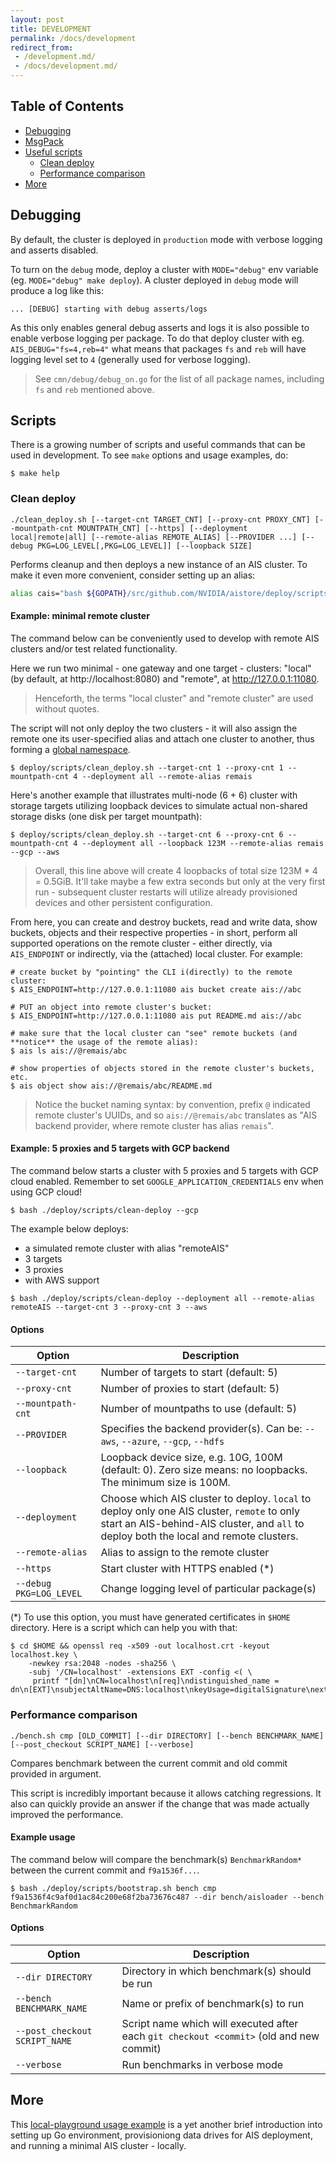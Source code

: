 ```yaml
---
layout: post
title: DEVELOPMENT
permalink: /docs/development
redirect_from:
 - /development.md/
 - /docs/development.md/
---
```


## Table of Contents

- [Debugging](#debugging)
- [MsgPack](/docs/msgp.md)
- [Useful scripts](#scripts)
  - [Clean deploy](#clean-deploy)
  - [Performance comparison](#performance-comparison)
- [More](#more)

## Debugging

By default, the cluster is deployed in `production` mode with verbose logging and asserts disabled.

To turn on the `debug` mode, deploy a cluster with `MODE="debug"` env variable (eg. `MODE="debug" make deploy`).
A cluster deployed in `debug` mode will produce a log like this:

```
... [DEBUG] starting with debug asserts/logs
```

As this only enables general debug asserts and logs it is also possible to enable verbose logging per package.
To do that deploy cluster with eg. `AIS_DEBUG="fs=4,reb=4"` what means that packages `fs` and `reb` will have logging level set to `4` (generally used for verbose logging).

> See `cmn/debug/debug_on.go` for the list of all package names, including `fs` and `reb` mentioned above.

## Scripts

There is a growing number of scripts and useful commands that can be used in development.
To see `make` options and usage examples, do:

```console
$ make help
```

### Clean deploy

```
./clean_deploy.sh [--target-cnt TARGET_CNT] [--proxy-cnt PROXY_CNT] [--mountpath-cnt MOUNTPATH_CNT] [--https] [--deployment local|remote|all] [--remote-alias REMOTE_ALIAS] [--PROVIDER ...] [--debug PKG=LOG_LEVEL[,PKG=LOG_LEVEL]] [--loopback SIZE]
```

Performs cleanup and then deploys a new instance of an AIS cluster.
To make it even more convenient, consider setting up an alias:

```bash
alias cais="bash ${GOPATH}/src/github.com/NVIDIA/aistore/deploy/scripts/clean-deploy --aws --gcp"
```

#### Example: minimal remote cluster

The command below can be conveniently used to develop with remote AIS clusters and/or test related functionality.

Here we run two minimal - one gateway and one target - clusters: "local" (by default, at http://localhost:8080)
and "remote", at http://127.0.0.1:11080.

> Henceforth, the terms "local cluster" and "remote cluster" are used without quotes.

The script will not only deploy the two clusters - it will also assign the remote one its user-specified alias
and attach one cluster to another, thus forming a [global namespace](providers.md#remote-ais-cluster).

```console
$ deploy/scripts/clean_deploy.sh --target-cnt 1 --proxy-cnt 1 --mountpath-cnt 4 --deployment all --remote-alias remais
```

Here's another example that illustrates multi-node (6 + 6) cluster with storage targets utilizing loopback devices to simulate actual non-shared storage disks (one disk per target mountpath):

```console
$ deploy/scripts/clean_deploy.sh --target-cnt 6 --proxy-cnt 6 --mountpath-cnt 4 --deployment all --loopback 123M --remote-alias remais --gcp --aws
```

> Overall, this line above will create 4 loopbacks of total size 123M * 4 = 0.5GiB. It'll take maybe a few extra seconds but only at the very first run - subsequent cluster restarts will utilize already provisioned devices and other persistent configuration.

From here, you can create and destroy buckets, read and write data, show buckets, objects and their respective properties -
in short, perform all supported operations on the remote cluster - either directly, via `AIS_ENDPOINT` or indirectly,
via the (attached) local cluster. For example:

```console
# create bucket by "pointing" the CLI i(directly) to the remote cluster:
$ AIS_ENDPOINT=http://127.0.0.1:11080 ais bucket create ais://abc

# PUT an object into remote cluster's bucket:
$ AIS_ENDPOINT=http://127.0.0.1:11080 ais put README.md ais://abc

# make sure that the local cluster can "see" remote buckets (and **notice** the usage of the remote alias):
$ ais ls ais://@remais/abc

# show properties of objects stored in the remote cluster's buckets, etc.
$ ais object show ais://@remais/abc/README.md
```

> Notice the bucket naming syntax: by convention, prefix `@` indicated remote cluster's UUIDs, and so
`ais://@remais/abc` translates as "AIS backend provider, where remote cluster has alias `remais`".

#### Example: 5 proxies and 5 targets with GCP backend

The command below starts a cluster with 5 proxies and 5 targets with GCP cloud enabled.
Remember to set `GOOGLE_APPLICATION_CREDENTIALS` env when using GCP cloud!

```console
$ bash ./deploy/scripts/clean-deploy --gcp
```

The example below deploys:
- a simulated remote cluster with alias "remoteAIS"
- 3 targets
- 3 proxies
- with AWS support

```console
$ bash ./deploy/scripts/clean-deploy --deployment all --remote-alias remoteAIS --target-cnt 3 --proxy-cnt 3 --aws
```

#### Options

| Option | Description |
| ------ | ----------- |
| `--target-cnt` | Number of targets to start (default: 5) |
| `--proxy-cnt` | Number of proxies to start (default: 5) |
| `--mountpath-cnt` | Number of mountpaths to use (default: 5) |
| `--PROVIDER` | Specifies the backend provider(s). Can be: `--aws`, `--azure`, `--gcp`, `--hdfs` |
| `--loopback` | Loopback device size, e.g. 10G, 100M (default: 0). Zero size means: no loopbacks. The minimum size is 100M. |
| `--deployment` | Choose which AIS cluster to deploy. `local` to deploy only one AIS cluster, `remote` to only start an AIS-behind-AIS cluster, and `all` to deploy both the local and remote clusters. |
| `--remote-alias` | Alias to assign to the remote cluster |
| `--https` | Start cluster with HTTPS enabled (*) |
| `--debug PKG=LOG_LEVEL` | Change logging level of particular package(s) |

(*) To use this option, you must have generated certificates in `$HOME` directory. Here is a script which can help you with that:
```console
$ cd $HOME && openssl req -x509 -out localhost.crt -keyout localhost.key \
    -newkey rsa:2048 -nodes -sha256 \
    -subj '/CN=localhost' -extensions EXT -config <( \
     printf "[dn]\nCN=localhost\n[req]\ndistinguished_name = dn\n[EXT]\nsubjectAltName=DNS:localhost\nkeyUsage=digitalSignature\nextendedKeyUsage=serverAuth")
```

### Performance comparison

```
./bench.sh cmp [OLD_COMMIT] [--dir DIRECTORY] [--bench BENCHMARK_NAME] [--post_checkout SCRIPT_NAME] [--verbose]
```

Compares benchmark between the current commit and old commit provided in argument.

This script is incredibly important because it allows catching regressions.
It also can quickly provide an answer if the change that was made actually improved the performance.

#### Example usage

The command below will compare the benchmark(s) `BenchmarkRandom*` between the current commit and `f9a1536f...`.

```console
$ bash ./deploy/scripts/bootstrap.sh bench cmp f9a1536f4c9af0d1ac84c200e68f2ba73676c487 --dir bench/aisloader --bench BenchmarkRandom
```

#### Options

| Option | Description |
| ------ | ----------- |
| `--dir DIRECTORY` | Directory in which benchmark(s) should be run |
| `--bench BENCHMARK_NAME` | Name or prefix of benchmark(s) to run |
| `--post_checkout SCRIPT_NAME` | Script name which will executed after each `git checkout <commit>` (old and new commit) |
| `--verbose` | Run benchmarks in verbose mode |

## More

This [local-playground usage example](/deploy/dev/local/README.md) is a yet another brief introduction into setting up Go environment, provisioniong data drives for AIS deployment, and running a minimal AIS cluster - locally.
